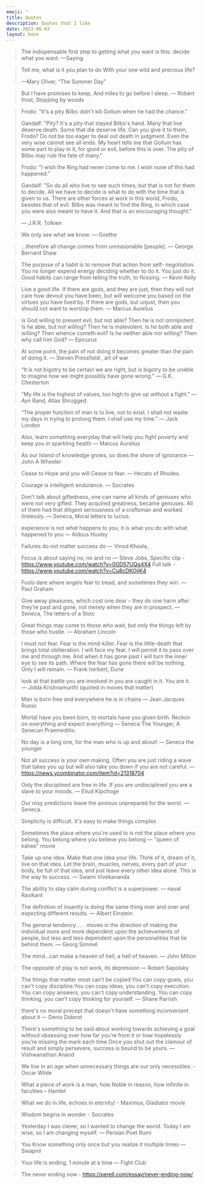 ```yaml
---
emoji: ❝ 
title: Quotes
description: Quotes that I like
date: 2023-06-03
layout: base
---
```



>The indispensable first step to getting what you want is this: decide what you want.
> —Saying

>Tell me, what is it you plan to do
>With your one wild and precious life?
> 
> —Mary Oliver, “The Summer Day”

> But I have promises to keep,
> And miles to go before I sleep.
>  ― Robert frost, Stopping by woods

>Frodo: "It's a pity Bilbo didn't kill Gollum when he had the chance."
> 
>Gandalf: "Pity? It's a pity that stayed Bilbo's hand. Many that live deserve death. Some that die deserve life. Can you give it to them, Frodo? Do not be too eager to deal out death in judgment. Even the very wise cannot see all ends. My heart tells me that Gollum has some part to play in it, for good or evil, before this is over. The pity of Bilbo may rule the fate of many." 
>
>Frodo: "I wish the Ring had never come to me. I wish none of this had happened."
>
>Gandalf: "So do all who live to see such times, but that is not for them to decide. All we have to decide is what to do with the time that is given to us. There are other forces at work in this world, Frodo, besides that of evil. Bilbo was meant to find the Ring, in which case you were also meant to have it. And that is an encouraging thought."
>
> ― J.R.R. Tolkien

> We only see what we know. 
> ― Goethe

> …therefore all change comes from unreasonable [people]. 
> ― George Bernard Shaw

> The purpose of a habit is to remove that action from self- negotiation. You no longer expend energy deciding whether to do it. You just do it. Good habits can range from telling the truth, to flossing. ― Kevin Kelly

> Live a good life. If there are gods, and they are just, then they will not care how devout you have been, but will welcome you based on the virtues you have lived by. If there are gods, but unjust, then you should not want to worship them. ― Marcus Aurelius

> Is God willing to prevent evil, but not able? Then he is not omnipotent. Is he able, but not willing? Then he is malevolent. Is he both able and willing? Then whence cometh evil? Is he neither able nor willing? Then why call him God? ― Epicurus

> At some point, the pain of not doing it becomes greater than the pain of doing it. ― Steven Pressfield , art of war

> “It is not bigotry to be certain we are right, but is bigotry to be unable to imagine how we might possibly have gone wrong.” ― G.K. Chesterton

> “My life is the highest of values, too high to give up without a fight.” ― Ayn Rand, Atlas Shrugged

> “The proper function of man is to live, not to exist. I shall not waste my days in trying to prolong them. I shall use my time.” ― Jack London

> Also, learn something everyday that will help you fight poverty and keep you in sparkling health ― Marcus Aurelius

> As our Island of knowledge grows, so does the shore of ignorance ― John A Wheeler

> Cease to Hope and you will Cease to fear. ― Hecato of Rhodes.

> Courage is intelligent endurance. ― Socrates

> Don’t talk about giftedness, one can name all kinds of geniuses who were not very gifted. They acquired greatness, became geniuses. All of them had that diligent seriousness of a craftsman and worked tirelessly. ― Seneca, Moral letters to lucius.

> experience is not what happens to you, it is what you do with what happened to you ― Aldous Huxley

> Failures do not matter success do ― Vinod Khosla,

> Focus is about saying no, no and no ― Steve Jobs, Specific clip - https://www.youtube.com/watch?v=0GD57UQg4X4 Full talk - https://www.youtube.com/watch?v=Cu8cDKOjiK4

> Fools dare where angels fear to tread, and sometimes they win. ― Paul Graham

> Give away pleasures, which cost one dear – they do one harm after they’re past and gone, not merely when they are in prospect. ― Seneca, The letters of a Stoic

> Great things may come to those who wait, but only the things left by those who hustle. ― Abraham Lincoln

> I must not fear. Fear is the mind-killer. Fear is the little-death that brings total obliteration. I will face my fear. I will permit it to pass over me and through me. And when it has gone past I will turn the inner eye to see its path. Where the fear has gone there will be nothing. Only I will remain. ― Frank herbert, Dune

> look at that battle you are involved in you are caught in it. You are it. ― Jidda Krishnamurthi (quoted in moves that matter)

> Man is born free and everywhere he is in chains ― Jean Jacques Russo

> Mortal have you been born, to mortals have you given birth. Reckon on everything and expect everything ― Seneca The Younger, A Senecan Praemeditio.

> No day is a long one, for the man who is up and about! ― Seneca the younger

> Not all success is your own making. Often you are just riding a wave that takes you up but will also take you down if you are not careful. ― https://news.ycombinator.com/item?id=21318704

> Only the disciplined are free in life. If you are undisciplined you are a slave to your moods. ― Eliud Kipchoge

> Our rosy predictions leave the anxious unprepared for the worst. ― Seneca.

> Simplicity is difficult. It's easy to make things complex.

> Sometimes the place where you're used to is not the place where you belong. You belong where you believe you belong ― "queen of katwe" movie

> Take up one idea. Make that one idea your life. Think of it, dream of it, live on that idea. Let the brain, muscles, nerves, every part of your body, be full of that idea, and just leave every other idea alone. This is the way to success. ― Swami Vivekananda

> The ability to stay calm during conflict is a superpower. ― naval Ravikant

> The definition of insanity is doing the same thing over and over and expecting different results. ― Albert Einstein

> The general tendency . . . moves in the direction of making the individual more and more dependent upon the achievements of people, but less and less dependent upon the personalities that lie behind them. ― Georg Simmel

> The mind…can make a heaven of hell, a hell of heaven. ― John Milton

> The opposite of play is not work, its depression ― Robert Sapolsky

> The things that matter most can't be copied:You can copy goals, you can't copy discipline.You can copy ideas, you can't copy execution. You can copy answers, you can't copy understanding. You can copy thinking, you can't copy thinking for yourself. ― Shane Parrish

> there's no moral precept that doesn't have something inconvenient about it ― Denis Diderot

> There's something to be said about working towards achieving a goal without obsessing over how far you’re from it or how hopelessly you’re missing the mark each time Once you shut out the clamour of result and simply persevere, success is bound to be yours. ― Vishwanathan Anand

> We live in an age when unnecessary things are our only necessities. - Oscar Wilde

> What a piece of work is a man, how Noble in reason, how infinite in faculties – Hamlet

> What we do in life, echoes in eternity! - Maximus, Gladiator movie

> Wisdom begins in wonder - Socrates

> Yesterday I was clever, so I wanted to change the world. Today I am wise, so I am changing myself. ― Persian Poet Rumi

> You Know something only once but you realize it multiple times ― Swapnil

> Your life is ending, 1 minute at a time ― Fight Club

> The never ending now - https://perell.com/essay/never-ending-now/